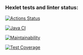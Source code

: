 ### Hexlet tests and linter status:
[![Actions Status](https://github.com/miskaris-wq/java-project-78/actions/workflows/hexlet-check.yml/badge.svg)](https://github.com/miskaris-wq/java-project-78/actions)

[![Java CI](https://github.com/miskaris-wq/java-project-78/actions/workflows/main.yml/badge.svg)](https://github.com/miskaris-wq/java-project-78/actions/workflows/main.yml)

[![Maintainability](https://api.codeclimate.com/v1/badges/c0c76e34c73bb9b720ce/maintainability)](https://codeclimate.com/github/miskaris-wq/java-project-78/maintainability)

[![Test Coverage](https://api.codeclimate.com/v1/badges/c0c76e34c73bb9b720ce/test_coverage)](https://codeclimate.com/github/miskaris-wq/java-project-78/test_coverage)